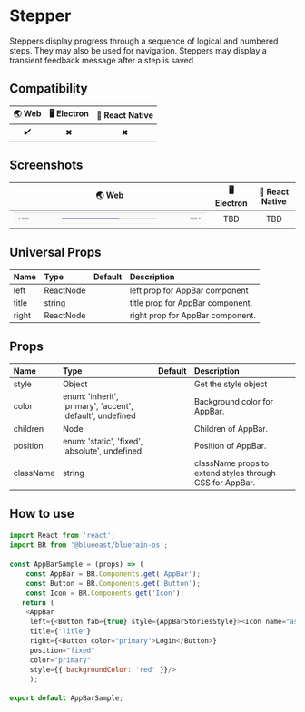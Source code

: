 # Stepper

Steppers display progress through a sequence of logical and numbered steps. They may also be used for navigation. Steppers may display a transient feedback message after a step is saved

## Compatibility

| 🌏 Web | 🖥 Electron | 📱 React Native |
| :----: | :---------: | :-------------: |
| ✔️      | ✖            | ✖              |

## Screenshots

| 🌏 Web | 🖥 Electron | 📱 React Native |
| :---: | :--------: | :------------: |
| ![web image](./screenshots/Stepper.png) |    TBD   | TBD |

## Universal Props

| Name | Type | Default | Description |
|:-----|:-----|:--------|:------------|
| left | ReactNode |  | left prop for AppBar component |
| title | string | | title prop for AppBar component. |
| right | ReactNode | |right prop for   AppBar component. |

## Props

| Name | Type | Default | Description |
|:-----|:-----|:--------|:------------|
| style | Object |  | Get the style object |
| color | enum: 'inherit', 'primary', 'accent', 'default', undefined | | Background color for AppBar. |
| children | Node | | Children of AppBar. |
| position | enum: 'static', 'fixed', 'absolute', undefined | | Position of AppBar. |
| className | string | | className props to extend styles through CSS for AppBar. |

## How to use

```JavaScript
import React from 'react';
import BR from '@blueeast/bluerain-os';

const AppBarSample = (props) => (
    const AppBar = BR.Components.get('AppBar');
    const Button = BR.Components.get('Button');
    const Icon = BR.Components.get('Icon');
   return (
    <AppBar
     left={<Button fab={true} style={AppBarStoriesStyle}><Icon name="assignment"/></Button>}
     title={'Title'}
     right={<Button color="primary">Login</Button>}
     position="fixed"
     color="primary"
     style={{ backgroundColor: 'red' }}/>
     );

export default AppBarSample;
```